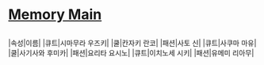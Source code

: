 # [Memory Main](https://ifielf.github.io/Memory)
##
|속성|이름|
|큐트|시마무라 우즈키|
|쿨|칸자키 란코|
|패션|사토 신|
|큐트|사쿠마 마유|
|쿨|사기사와 후미카|
|패션|요리타 요시노|
|큐트|이치노세 시키|
|패션|유메미 리아무|
